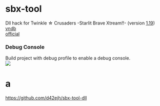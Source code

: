# sbx-tool

Dll hack for Twinkle ☆ Crusaders -Starlit Brave Xtream!!-  (version [1.19](https://lillian.jp/support/support.html))  
[vndb](https://vndb.org/v5937)  
[official](https://lillian.jp/kurukuru2/sbx.html)


### Debug Console
Build project with debug profile to enable a debug console.  
![](debug_console.png)  
# a
https://github.com/d42ejh/sbx-tool-dll
